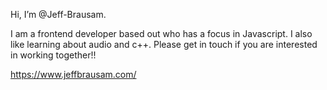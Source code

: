 Hi, I’m @Jeff-Brausam.

I am a frontend developer based out who has a focus in Javascript.
I also like learning about audio and c++.
Please get in touch if you are interested in working together!!

https://www.jeffbrausam.com/
